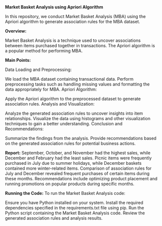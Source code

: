 **Market Basket Analysis using Apriori Algorithm**

In this repository, we conduct Market Basket Analysis (MBA) using the Apriori algorithm to generate association rules for the MBA dataset.

**Overview:**

Market Basket Analysis is a technique used to uncover associations between items purchased together in transactions. The Apriori algorithm is a popular method for performing MBA.

**Main Points:**

Data Loading and Preprocessing:

We load the MBA dataset containing transactional data.
Perform preprocessing tasks such as handling missing values and formatting the data appropriately for MBA.
Apriori Algorithm:

Apply the Apriori algorithm to the preprocessed dataset to generate association rules.
Analysis and Visualization:

Analyze the generated association rules to uncover insights into item relationships.
Visualize the data using histograms and other visualization techniques to gain a better understanding.
Conclusion and Recommendations:

Summarize the findings from the analysis.
Provide recommendations based on the generated association rules for potential business actions.

**Report:**
September, October, and November had the highest sales, while December and February had the least sales.
Picnic items were frequently purchased in July due to summer holidays, while December baskets contained more winter-related items.
Comparison of association rules for July and December revealed frequent purchases of certain items during these months.
Recommendations include optimizing product placement and running promotions on popular products during specific months.

**Running the Code:**
To run the Market Basket Analysis code:

Ensure you have Python installed on your system.
Install the required dependencies specified in the requirements.txt file using pip.
Run the Python script containing the Market Basket Analysis code.
Review the generated association rules and analysis results.
